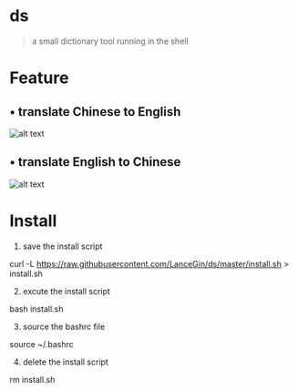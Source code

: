 # ds

> a small dictionary tool running in the shell

# Feature

## • translate Chinese to English

![alt text](http://wx1.sinaimg.cn/mw1024/89243dfbgy1fdwz01bf4lg20n80cctg6.gif "Title")

## • translate English to Chinese

![alt text](http://wx3.sinaimg.cn/mw1024/89243dfbgy1fdwz04r67ag20ko09wn1b.gif "Title")

# Install

1. save the install script

  curl -L https://raw.githubusercontent.com/LanceGin/ds/master/install.sh > install.sh
  
2. excute the install script

  bash install.sh
  
3. source the bashrc file

  source ~/.bashrc
  
4. delete the install script

  rm install.sh 